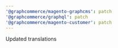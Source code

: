 ```yaml
---
'@graphcommerce/magento-graphcms': patch
'@graphcommerce/graphql': patch
'@graphcommerce/magento-customer': patch
---
```


Updated translations
